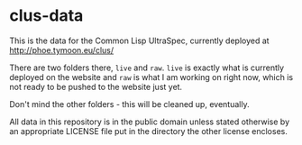 # clus-data
This is the data for the Common Lisp UltraSpec, currently deployed at http://phoe.tymoon.eu/clus/

There are two folders there, `live` and `raw`. `live` is exactly what is currently deployed on the website and `raw` is what I am working on right now, which is not ready to be pushed to the website just yet.

Don't mind the other folders - this will be cleaned up, eventually.

All data in this repository is in the public domain unless stated otherwise by an appropriate LICENSE file put in the directory the other license encloses.
